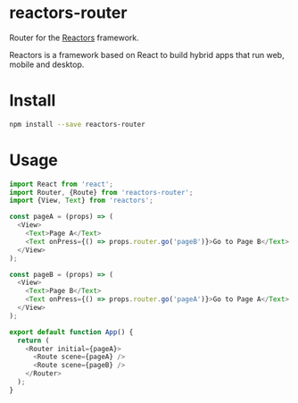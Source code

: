 reactors-router
===

Router for the [Reactors](https://github.com/co2-git/reactors) framework.

Reactors is a framework based on React to build hybrid apps that run web, mobile and desktop.

# Install

```bash
npm install --save reactors-router
```

# Usage

```javascript
import React from 'react';
import Router, {Route} from 'reactors-router';
import {View, Text} from 'reactors';

const pageA = (props) => (
  <View>
    <Text>Page A</Text>
    <Text onPress={() => props.router.go('pageB')}>Go to Page B</Text>
  </View>
);

const pageB = (props) => (
  <View>
    <Text>Page B</Text>
    <Text onPress={() => props.router.go('pageA')}>Go to Page A</Text>
  </View>
);

export default function App() {
  return (
    <Router initial={pageA}>
      <Route scene={pageA} />
      <Route scene={pageB} />
    </Router>
  );
}
```
